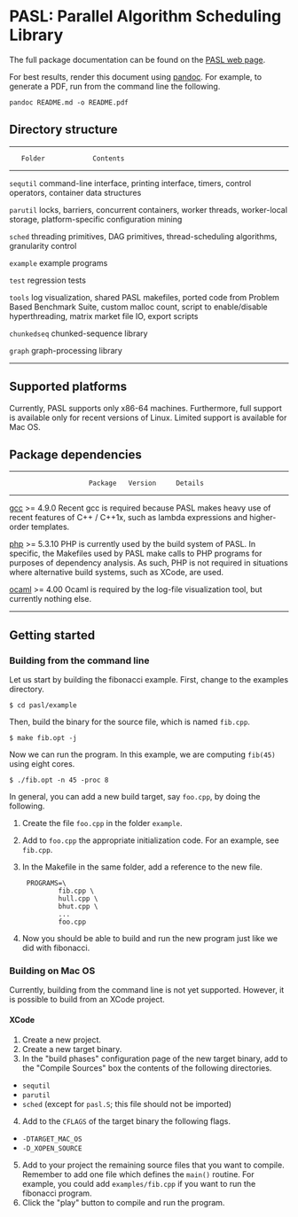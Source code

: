 PASL: Parallel Algorithm Scheduling Library
===========================================

The full package documentation can be found on the [PASL web
page](http://deepsea.inria.fr/pasl/).

For best results, render this document using
[pandoc](http://johnmacfarlane.net/pandoc/). For example, to generate
a PDF, run from the command line the following.

    pandoc README.md -o README.pdf

Directory structure
-------------------

---------------------------------------------------------------------
       Folder            Contents
-------------            --------------------------------------------
`sequtil`                command-line interface, printing interface, 
                         timers, control operators, container data 
                         structures

`parutil`                locks, barriers, concurrent containers,
                         worker threads, worker-local storage,
                         platform-specific configuration mining

`sched`                  threading primitives, DAG primitives, 
                         thread-scheduling algorithms, granularity 
                         control

`example`                example programs

`test`                   regression tests

`tools`                  log visualization, shared PASL makefiles,
                         ported code from Problem Based Benchmark 
                         Suite, custom malloc count, script to
                         enable/disable hyperthreading, matrix 
                         market file IO, export scripts

`chunkedseq`             chunked-sequence library

`graph`                  graph-processing library

----------------------------------------------------------------------

Supported platforms
-------------------

Currently, PASL supports only x86-64 machines. Furthermore, full
support is available only for recent versions of Linux. Limited
support is available for Mac OS.

Package dependencies
--------------------

----------------------------------------------------------------------------------------
                        Package   Version     Details
-------------------------------   ----------    ----------------------------------------
[gcc](https://gcc.gnu.org/)       >= 4.9.0      Recent gcc is required because PASL 
                                                makes heavy use of recent features
                                                of C++ / C++1x, such as lambda 
                                                expressions and higher-order templates.

[php](http://www.php.net/)        >= 5.3.10     PHP is currently used by the build system 
                                                of PASL. In specific, the Makefiles used 
                                                by PASL make calls to PHP programs for 
                                                purposes of dependency analysis. As such, 
                                                PHP is not required in situations where
                                                alternative build systems, such as XCode, 
                                                are used.

[ocaml](http://www.ocaml.org/)    >= 4.00       Ocaml is required by the log-file 
                                                visualization tool, but currently
                                                nothing else.

-----------------------------------------------------------------------------------------

Getting started
---------------

### Building from the command line

Let us start by building the fibonacci example. First, change to the
examples directory.

    $ cd pasl/example

Then, build the binary for the source file, which is named `fib.cpp`.

    $ make fib.opt -j

Now we can run the program. In this example, we are computing `fib(45)`
using eight cores.

    $ ./fib.opt -n 45 -proc 8

In general, you can add a new build target, say `foo.cpp`, by doing
the following.

1. Create the file `foo.cpp` in the folder `example`.
2. Add to `foo.cpp` the appropriate initialization code. For an
   example, see `fib.cpp`.
3. In the Makefile in the same folder, add a reference to the new
   file.

        PROGRAMS=\
                fib.cpp \
                hull.cpp \
                bhut.cpp \
                ...
                foo.cpp

4. Now you should be able to build and run the new program just like
   we did with fibonacci.

### Building on Mac OS

Currently, building from the command line is not yet
supported. However, it is possible to build from an XCode project.

#### XCode

1. Create a new project.
2. Create a new target binary.
3. In the "build phases" configuration page of the new target binary,
   add to the "Compile Sources" box the contents of the following
   directories.

- `sequtil`
- `parutil`
- `sched`       (except for `pasl.S`; this file should not be imported)

4. Add to the `CFLAGS` of the target binary the following flags.

- `-DTARGET_MAC_OS`
- `-D_XOPEN_SOURCE`

5. Add to your project the remaining source files that you want to
   compile. Remember to add one file which defines the `main()`
   routine. For example, you could add `examples/fib.cpp` if you want
   to run the fibonacci program.
6. Click the "play" button to compile and run the program.